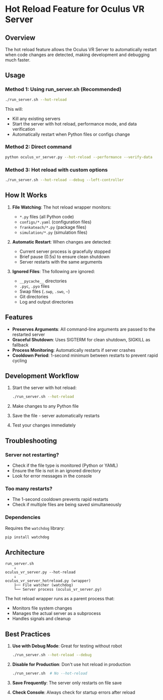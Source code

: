 # Hot Reload Feature for Oculus VR Server

## Overview

The hot reload feature allows the Oculus VR Server to automatically restart when code changes are detected, making development and debugging much faster.

## Usage

### Method 1: Using run_server.sh (Recommended)
```bash
./run_server.sh --hot-reload
```

This will:
- Kill any existing servers
- Start the server with hot reload, performance mode, and data verification
- Automatically restart when Python files or configs change

### Method 2: Direct command
```bash
python oculus_vr_server.py --hot-reload --performance --verify-data
```

### Method 3: Hot reload with custom options
```bash
./run_server.sh --hot-reload --debug --left-controller
```

## How It Works

1. **File Watching**: The hot reload wrapper monitors:
   - `*.py` files (all Python code)
   - `configs/*.yaml` (configuration files)
   - `frankateach/*.py` (package files)
   - `simulation/*.py` (simulation files)

2. **Automatic Restart**: When changes are detected:
   - Current server process is gracefully stopped
   - Brief pause (0.5s) to ensure clean shutdown
   - Server restarts with the same arguments

3. **Ignored Files**: The following are ignored:
   - `__pycache__` directories
   - `.pyc`, `.pyo` files
   - Swap files (`.swp`, `.swo`, `~`)
   - Git directories
   - Log and output directories

## Features

- **Preserves Arguments**: All command-line arguments are passed to the restarted server
- **Graceful Shutdown**: Uses SIGTERM for clean shutdown, SIGKILL as fallback
- **Process Monitoring**: Automatically restarts if server crashes
- **Cooldown Period**: 1-second minimum between restarts to prevent rapid cycling

## Development Workflow

1. Start the server with hot reload:
   ```bash
   ./run_server.sh --hot-reload
   ```

2. Make changes to any Python file

3. Save the file - server automatically restarts

4. Test your changes immediately

## Troubleshooting

### Server not restarting?
- Check if the file type is monitored (Python or YAML)
- Ensure the file is not in an ignored directory
- Look for error messages in the console

### Too many restarts?
- The 1-second cooldown prevents rapid restarts
- Check if multiple files are being saved simultaneously

### Dependencies
Requires the `watchdog` library:
```bash
pip install watchdog
```

## Architecture

```
run_server.sh
    ↓
oculus_vr_server.py --hot-reload
    ↓
oculus_vr_server_hotreload.py (wrapper)
    ├── File watcher (watchdog)
    └── Server process (oculus_vr_server.py)
```

The hot reload wrapper runs as a parent process that:
- Monitors file system changes
- Manages the actual server as a subprocess
- Handles signals and cleanup

## Best Practices

1. **Use with Debug Mode**: Great for testing without robot
   ```bash
   ./run_server.sh --hot-reload --debug
   ```

2. **Disable for Production**: Don't use hot reload in production
   ```bash
   ./run_server.sh  # No --hot-reload
   ```

3. **Save Frequently**: The server only restarts on file save

4. **Check Console**: Always check for startup errors after reload 